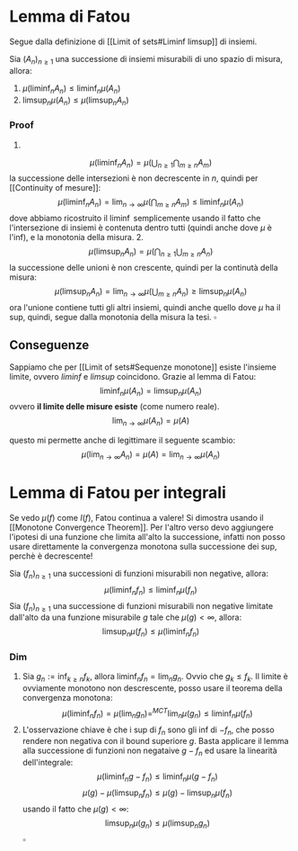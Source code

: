 # Lemma di Fatou
Segue dalla definizione di [[Limit of sets#Liminf limsup]] di insiemi.

Sia $(A_n)_{n\geq 1}$ una successione di insiemi misurabili di uno spazio di misura, allora:

1. $\mu(\liminf_n A_n) \leq \liminf_n \mu(A_n)$
2.  $\limsup_n \mu(A_n) \leq \mu(\limsup_n A_n)$
### Proof
1. 
$$
\mu (\liminf_n A_n) = \mu( \bigcup_{n\geq 1} \bigcap_{m\geq n} A_m)
$$
la successione delle intersezioni è non decrescente in $n$, quindi per [[Continuity of mesure]]:
$$
\mu (\liminf_n A_n) = \lim_{n\to \infty} \mu(\bigcap_{m\geq n} A_m) \leq \liminf_n \mu(A_n)
$$
dove abbiamo ricostruito il $\liminf$ semplicemente usando il fatto che l'intersezione di insiemi è contenuta dentro tutti (quindi anche dove $\mu$ è l'inf), e la monotonia della misura.
2. 
$$
\mu(\limsup_n A_n) = \mu( \bigcap_{n\geq 1} \bigcup_{m\geq n} A_n) 
$$
la successione delle unioni è non crescente, quindi per la continutà della misura:
$$
\mu(\limsup_n A_n) = \lim_{n\to\infty} \mu(\bigcup_{m\geq n} A_n) \geq \limsup_n \mu(A_n)
$$
ora l'unione contiene tutti gli altri insiemi, quindi anche quello dove $\mu$ ha il sup, quindi, segue dalla monotonia della misura la tesi. $\square$


## Conseguenze
Sappiamo che per [[Limit of sets#Sequenze monotone]] esiste l'insieme limite, ovvero $liminf$ e $limsup$ coincidono. Grazie al lemma di Fatou:
$$
\liminf_n \mu(A_n) = \limsup_n \mu(A_n)
$$
ovvero **il limite delle misure esiste** (come numero reale).
$$
\lim_{n\to\infty} \mu(A_n) = \mu(A)
$$

questo mi permette anche di legittimare il seguente scambio:
$$
\mu(\lim_{n\to\infty} A_n) = \mu(A) = \lim_{n\to\infty} \mu(A_n)
$$

# Lemma di Fatou per integrali
Se vedo $\mu(f)$ come $I(f)$, Fatou continua a valere! Si dimostra usando il [[Monotone Convergence Theorem]]. Per l'altro verso devo aggiungere l'ipotesi di una funzione che limita all'alto la successione, infatti non posso usare direttamente la convergenza monotona sulla successione dei sup, perchè è decrescente!

Sia $(f_n)_{n\geq 1}$ una successioni di funzioni misurabili non negative, allora:
$$
\mu(\liminf_n f_n) \leq \liminf_n \mu(f_n)
$$
Sia $(f_n)_{n\geq 1}$ una successione di funzioni misurabili non negative limitate dall'alto da una funzione misurabile $g$ tale che $\mu(g) < \infty$,  allora:
$$
\limsup_n \mu(f_n) \leq \mu(\liminf_n f_n)
$$
### Dim 
1. Sia $g_n := \inf_{k \geq n} f_k$, allora $\liminf_n f_n = \lim_n g_n$.  Ovvio che $g_k \leq f_k$. Il limite è ovviamente monotono non descrescente, posso usare il teorema della convergenza monotona:
$$
\mu(\liminf_n f_n) = \mu(\lim_n g_n) =^{MCT} \lim_n \mu(g_n) \leq \liminf_n \mu(f_n) 
$$
2. L'osservazione chiave è che i sup di $f_n$ sono gli inf di $-f_n$, che posso rendere non negativa con il bound superiore $g$. Basta applicare  il lemma alla successione di funzioni non negataive $g-f_n$ ed usare la linearità dell'integrale:
$$
\mu(\liminf_n g-f_n) \leq \liminf_n \mu(g-f_n)
$$
$$
\mu(g) - \mu(\limsup_n f_n) \leq \mu(g) - \limsup_n\mu(f_n)
$$
usando il fatto che $\mu(g) < \infty$:
$$
\limsup_n \mu(g_n) \leq \mu(\limsup_n g_n)
$$
$\square$





